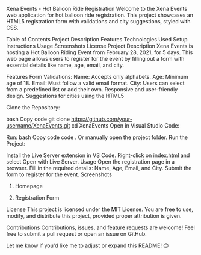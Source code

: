 Xena Events - Hot Balloon Ride Registration
Welcome to the Xena Events web application for hot balloon ride registration. This project showcases an HTML5 registration form with validations and city suggestions, styled with CSS.

Table of Contents
Project Description
Features
Technologies Used
Setup Instructions
Usage
Screenshots
License
Project Description
Xena Events is hosting a Hot Balloon Riding Event from February 28, 2021, for 5 days. This web page allows users to register for the event by filling out a form with essential details like name, age, email, and city.

Features
Form Validations:
Name: Accepts only alphabets.
Age: Minimum age of 18.
Email: Must follow a valid email format.
City: Users can select from a predefined list or add their own.
Responsive and user-friendly design.
Suggestions for cities using the HTML5 <datalist> tag.
Styled using CSS for a professional look.
Technologies Used
HTML5: Structure of the form and webpage.
CSS3: Styling and layout.
JavaScript (Optional): For additional interactivity.
GitHub: For version control and hosting the repository.
Setup Instructions
Follow these steps to set up and run the project:

Clone the Repository:

bash
Copy code
git clone https://github.com/your-username/XenaEvents.git
cd XenaEvents
Open in Visual Studio Code:

Run:
bash
Copy code
code .
Or manually open the project folder.
Run the Project:

Install the Live Server extension in VS Code.
Right-click on index.html and select Open with Live Server.
Usage
Open the registration page in a browser.
Fill in the required details:
Name, Age, Email, and City.
Submit the form to register for the event.
Screenshots
1. Homepage

2. Registration Form

License
This project is licensed under the MIT License. You are free to use, modify, and distribute this project, provided proper attribution is given.

Contributions
Contributions, issues, and feature requests are welcome! Feel free to submit a pull request or open an issue on GitHub.

Let me know if you'd like me to adjust or expand this README! 😊
